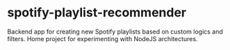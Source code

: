 # spotify-playlist-recommender
Backend app for creating new Spotify playlists based on custom logics and filters. Home project for experimenting with NodeJS architectures.
